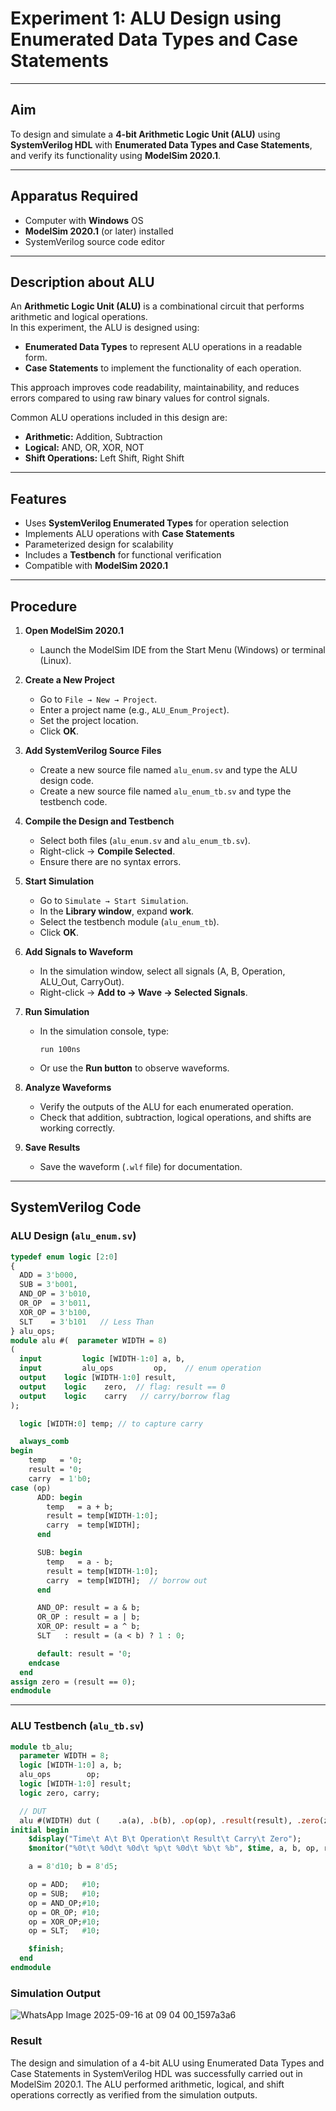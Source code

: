 # Experiment 1: ALU Design using Enumerated Data Types and Case Statements

---

## Aim  
To design and simulate a **4-bit Arithmetic Logic Unit (ALU)** using **SystemVerilog HDL** with **Enumerated Data Types and Case Statements**, and verify its functionality using **ModelSim 2020.1**.

---

## Apparatus Required  
- Computer with **Windows** OS  
- **ModelSim 2020.1** (or later) installed  
- SystemVerilog source code editor  

---

## Description about ALU  
An **Arithmetic Logic Unit (ALU)** is a combinational circuit that performs arithmetic and logical operations.  
In this experiment, the ALU is designed using:  
- **Enumerated Data Types** to represent ALU operations in a readable form.  
- **Case Statements** to implement the functionality of each operation.  

This approach improves code readability, maintainability, and reduces errors compared to using raw binary values for control signals.  

Common ALU operations included in this design are:  
- **Arithmetic:** Addition, Subtraction  
- **Logical:** AND, OR, XOR, NOT  
- **Shift Operations:** Left Shift, Right Shift  

---

## Features
- Uses **SystemVerilog Enumerated Types** for operation selection  
- Implements ALU operations with **Case Statements**  
- Parameterized design for scalability  
- Includes a **Testbench** for functional verification  
- Compatible with **ModelSim 2020.1**  

---

## Procedure  

1. **Open ModelSim 2020.1**  
   - Launch the ModelSim IDE from the Start Menu (Windows) or terminal (Linux).  

2. **Create a New Project**  
   - Go to `File → New → Project`.  
   - Enter a project name (e.g., `ALU_Enum_Project`).  
   - Set the project location.  
   - Click **OK**.  

3. **Add SystemVerilog Source Files**  
   - Create a new source file named `alu_enum.sv` and type the ALU design code.  
   - Create a new source file named `alu_enum_tb.sv` and type the testbench code.  

4. **Compile the Design and Testbench**  
   - Select both files (`alu_enum.sv` and `alu_enum_tb.sv`).  
   - Right-click → **Compile Selected**.  
   - Ensure there are no syntax errors.  

5. **Start Simulation**  
   - Go to `Simulate → Start Simulation`.  
   - In the **Library window**, expand **work**.  
   - Select the testbench module (`alu_enum_tb`).  
   - Click **OK**.  

6. **Add Signals to Waveform**  
   - In the simulation window, select all signals (A, B, Operation, ALU_Out, CarryOut).  
   - Right-click → **Add to → Wave → Selected Signals**.  

7. **Run Simulation**  
   - In the simulation console, type:  
     ```
     run 100ns
     ```  
   - Or use the **Run button** to observe waveforms.  

8. **Analyze Waveforms**  
   - Verify the outputs of the ALU for each enumerated operation.  
   - Check that addition, subtraction, logical operations, and shifts are working correctly.  

9. **Save Results**  
   - Save the waveform (`.wlf` file) for documentation.  

---

## SystemVerilog Code  

### ALU Design (`alu_enum.sv`)
```systemverilog
typedef enum logic [2:0] 
{
  ADD = 3'b000,
  SUB = 3'b001,
  AND_OP = 3'b010,
  OR_OP  = 3'b011,
  XOR_OP = 3'b100,
  SLT    = 3'b101   // Less Than
} alu_ops;
module alu #(  parameter WIDTH = 8)
(
  input  		logic [WIDTH-1:0] a, b,
  input  		alu_ops         op,    // enum operation
  output 	logic [WIDTH-1:0] result,
  output 	logic    zero,  // flag: result == 0
  output 	logic    carry   // carry/borrow flag
);

  logic [WIDTH:0] temp; // to capture carry

  always_comb 
begin
    temp   = '0;
    result = '0;
    carry  = 1'b0;
case (op)
      ADD: begin
        temp   = a + b;
        result = temp[WIDTH-1:0];
        carry  = temp[WIDTH];
      end

      SUB: begin
        temp   = a - b;
        result = temp[WIDTH-1:0];
        carry  = temp[WIDTH];  // borrow out
      end

      AND_OP: result = a & b;
      OR_OP : result = a | b;
      XOR_OP: result = a ^ b;
      SLT   : result = (a < b) ? 1 : 0;

      default: result = '0;
    endcase
  end
assign zero = (result == 0);
endmodule
```
---

### ALU Testbench (`alu_tb.sv`)
```systemverilog
module tb_alu;
  parameter WIDTH = 8;
  logic [WIDTH-1:0] a, b;
  alu_ops        op;
  logic [WIDTH-1:0] result;
  logic zero, carry;

  // DUT
  alu #(WIDTH) dut (    .a(a), .b(b), .op(op), .result(result), .zero(zero), .carry(carry)  );
initial begin
    $display("Time\t A\t B\t Operation\t Result\t Carry\t Zero");
    $monitor("%0t\t %0d\t %0d\t %p\t %0d\t %b\t %b", $time, a, b, op, result, carry, zero);

    a = 8'd10; b = 8'd5;

    op = ADD;   #10;
    op = SUB;   #10;
    op = AND_OP;#10;
    op = OR_OP; #10;
    op = XOR_OP;#10;
    op = SLT;   #10;

    $finish;
  end
endmodule

```
### Simulation Output
![WhatsApp Image 2025-09-16 at 09 04 00_1597a3a6](https://github.com/user-attachments/assets/566ad88e-d308-483a-89f7-ea6096809981)



### Result

The design and simulation of a 4-bit ALU using Enumerated Data Types and Case Statements in SystemVerilog HDL was successfully carried out in ModelSim 2020.1.
The ALU performed arithmetic, logical, and shift operations correctly as verified from the simulation outputs.

